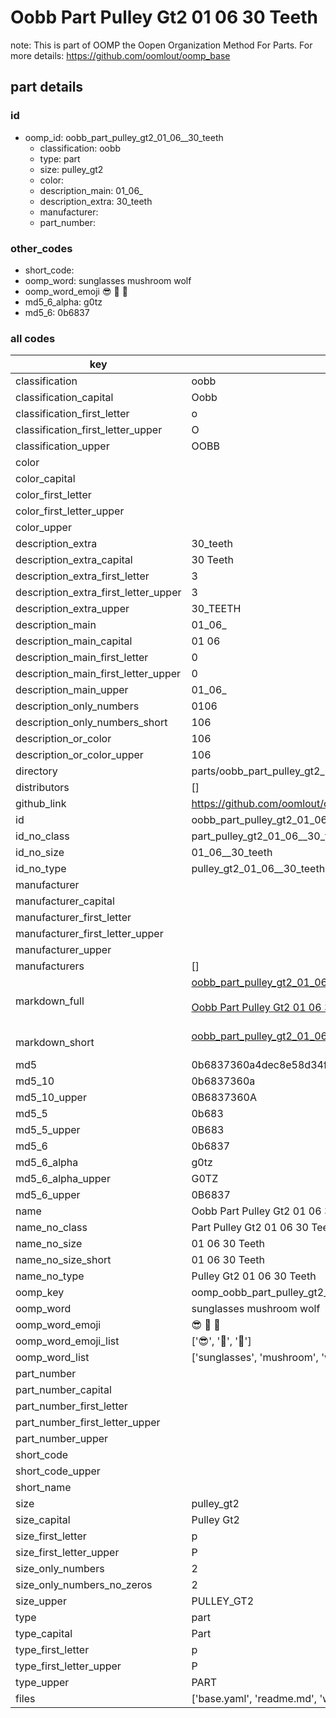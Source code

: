 # Oobb Part Pulley Gt2 01 06  30 Teeth  

note: This is part of OOMP the Oopen Organization Method For Parts. For more details: https://github.com/oomlout/oomp_base

##  part details





### id
* oomp_id: oobb_part_pulley_gt2_01_06__30_teeth
  * classification: oobb
  * type: part
  * size: pulley_gt2
  * color: 
  * description_main: 01_06_
  * description_extra: 30_teeth
  * manufacturer: 
  * part_number: 

### other_codes
* short_code: 
* oomp_word: sunglasses mushroom wolf
* oomp_word_emoji :sunglasses: :mushroom: :wolf:
* md5_6_alpha: g0tz
* md5_6: 0b6837

### all codes 
| key | value |  
| --- | --- |  
| classification | oobb |  
| classification_capital | Oobb |  
| classification_first_letter | o |  
| classification_first_letter_upper | O |  
| classification_upper | OOBB |  
| color |  |  
| color_capital |  |  
| color_first_letter |  |  
| color_first_letter_upper |  |  
| color_upper |  |  
| description_extra | 30_teeth |  
| description_extra_capital | 30 Teeth |  
| description_extra_first_letter | 3 |  
| description_extra_first_letter_upper | 3 |  
| description_extra_upper | 30_TEETH |  
| description_main | 01_06_ |  
| description_main_capital | 01 06  |  
| description_main_first_letter | 0 |  
| description_main_first_letter_upper | 0 |  
| description_main_upper | 01_06_ |  
| description_only_numbers | 0106 |  
| description_only_numbers_short | 106 |  
| description_or_color | 106 |  
| description_or_color_upper | 106 |  
| directory | parts/oobb_part_pulley_gt2_01_06__30_teeth |  
| distributors | [] |  
| github_link | https://github.com/oomlout/oomlout_oomp_part_src/tree/main/parts/oobb_part_pulley_gt2_01_06__30_teeth/working |  
| id | oobb_part_pulley_gt2_01_06__30_teeth |  
| id_no_class | part_pulley_gt2_01_06__30_teeth |  
| id_no_size | 01_06__30_teeth |  
| id_no_type | pulley_gt2_01_06__30_teeth |  
| manufacturer |  |  
| manufacturer_capital |  |  
| manufacturer_first_letter |  |  
| manufacturer_first_letter_upper |  |  
| manufacturer_upper |  |  
| manufacturers | [] |  
| markdown_full | [oobb_part_pulley_gt2_01_06__30_teeth](https://github.com/oomlout/oomlout_oomp_part_src/tree/main/parts/oobb_part_pulley_gt2_01_06__30_teeth/working)<br>[](https://github.com/oomlout/oomlout_oomp_part_src/tree/main/parts/oobb_part_pulley_gt2_01_06__30_teeth/working)<br>[Oobb Part Pulley Gt2 01 06  30 Teeth](https://github.com/oomlout/oomlout_oomp_part_src/tree/main/parts/oobb_part_pulley_gt2_01_06__30_teeth/working)<br><br> |  
| markdown_short | [oobb_part_pulley_gt2_01_06__30_teeth](https://github.com/oomlout/oomlout_oomp_part_src/tree/main/parts/oobb_part_pulley_gt2_01_06__30_teeth/working)<br><br> |  
| md5 | 0b6837360a4dec8e58d34fd1033292b1 |  
| md5_10 | 0b6837360a |  
| md5_10_upper | 0B6837360A |  
| md5_5 | 0b683 |  
| md5_5_upper | 0B683 |  
| md5_6 | 0b6837 |  
| md5_6_alpha | g0tz |  
| md5_6_alpha_upper | G0TZ |  
| md5_6_upper | 0B6837 |  
| name | Oobb Part Pulley Gt2 01 06  30 Teeth |  
| name_no_class | Part Pulley Gt2 01 06  30 Teeth |  
| name_no_size | 01 06  30 Teeth |  
| name_no_size_short | 01 06  30 Teeth |  
| name_no_type | Pulley Gt2 01 06  30 Teeth |  
| oomp_key | oomp_oobb_part_pulley_gt2_01_06__30_teeth |  
| oomp_word | sunglasses mushroom wolf |  
| oomp_word_emoji | :sunglasses: :mushroom: :wolf: |  
| oomp_word_emoji_list | [':sunglasses:', ':mushroom:', ':wolf:'] |  
| oomp_word_list | ['sunglasses', 'mushroom', 'wolf'] |  
| part_number |  |  
| part_number_capital |  |  
| part_number_first_letter |  |  
| part_number_first_letter_upper |  |  
| part_number_upper |  |  
| short_code |  |  
| short_code_upper |  |  
| short_name |  |  
| size | pulley_gt2 |  
| size_capital | Pulley Gt2 |  
| size_first_letter | p |  
| size_first_letter_upper | P |  
| size_only_numbers | 2 |  
| size_only_numbers_no_zeros | 2 |  
| size_upper | PULLEY_GT2 |  
| type | part |  
| type_capital | Part |  
| type_first_letter | p |  
| type_first_letter_upper | P |  
| type_upper | PART |  
| files | ['base.yaml', 'readme.md', 'working.json', 'working.yaml'] |  
